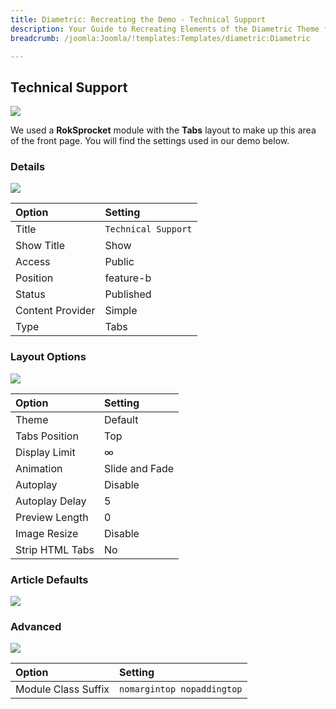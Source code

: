 ```yaml
---
title: Diametric: Recreating the Demo - Technical Support
description: Your Guide to Recreating Elements of the Diametric Theme for Joomla
breadcrumb: /joomla:Joomla/!templates:Templates/diametric:Diametric

---
```


Technical Support
-----
![][demo]

We used a **RokSprocket** module with the **Tabs** layout to make up this area of the front page. You will find the settings used in our demo below.

### Details
![][demo2]

| Option           | Setting             |  
| :--------------- | :------------------ |  
| Title            | `Technical Support` |  
| Show Title       | Show                |  
| Access           | Public              |  
| Position         | feature-b           |  
| Status           | Published           |  
| Content Provider | Simple              |  
| Type             | Tabs                |  

### Layout Options
![][demo3]

| Option          | Setting        |  
| :-------------- | :------------- |  
| Theme           | Default        |  
| Tabs Position   | Top            |  
| Display Limit   | ∞              |  
| Animation       | Slide and Fade |  
| Autoplay        | Disable        |  
| Autoplay Delay  | 5              |  
| Preview Length  | 0              |  
| Image Resize    | Disable        |  
| Strip HTML Tabs | No             |

### Article Defaults
![][demo4]

### Advanced
![][demo5]

| Option              | Setting                    |  
| :------------------ | :------------------------- |  
| Module Class Suffix | `nomargintop nopaddingtop` |  

[demo]: assets/demo_4.jpeg
[demo2]: assets/technical_1.jpeg
[demo3]: assets/technical_2.jpeg
[demo4]: assets/technical_3.jpeg
[demo5]: assets/technical_4.jpeg